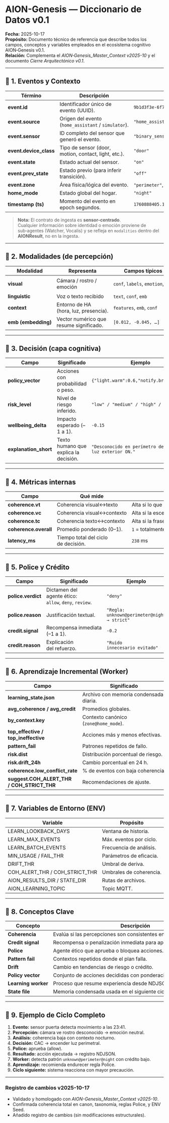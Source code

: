# AION-Genesis — Diccionario de Datos v0.1
**Fecha:** 2025-10-17  
**Propósito:** Documento técnico de referencia que describe todos los campos, conceptos y variables empleados en el ecosistema cognitivo AION‑Genesis v0.1.  
**Relación:** Complementa el *AION‑Genesis_Master_Context v2025-10* y el documento *Cierre Arquitectónico v0.1*.

---

## 🔸 1. Eventos y Contexto

| Término | Descripción | Ejemplo |
|----------|--------------|----------|
| **event.id** | Identificador único de evento (UUID). | `9b1d3f3e‑6f7c‑4b8b‑9d3a‑221a9e0c6a33` |
| **event.source** | Origen del evento (`home_assistant` / `simulator`). | `"home_assistant"` |
| **event.sensor** | ID completo del sensor que generó el evento. | `"binary_sensor.puerta_entrada"` |
| **event.device_class** | Tipo de sensor (door, motion, contact, light, etc.). | `"door"` |
| **event.state** | Estado actual del sensor. | `"on"` |
| **event.prev_state** | Estado previo (para inferir transición). | `"off"` |
| **event.zone** | Área física/lógica del evento. | `"perimeter"`, `"living"` |
| **home_mode** | Estado global del hogar. | `"night"` |
| **timestamp (ts)** | Momento del evento en epoch segundos. | `1760888405.123` |

> **Nota:** El contrato de ingesta es **sensor‑centrado**.  
> Cualquier información sobre identidad o emoción proviene de sub‑agentes (Watcher, Vocalis) y se refleja en `modalities` dentro del **AIONResult**, no en la ingesta.

---

## 🔸 2. Modalidades (de percepción)

| Modalidad | Representa | Campos típicos | Ejemplo |
|------------|-------------|----------------|----------|
| **visual** | Cámara / rostro / emoción | `conf`, `labels`, `emotion`, `emb` | `{"labels":{"person":0.99},"emotion":{"sad":0.74}}` |
| **linguistic** | Voz o texto recibido | `text`, `conf`, `emb` | `"todo bien, solo llegué tarde"` |
| **context** | Entorno de HA (hora, luz, presencia). | `features`, `emb`, `conf` | `{"hour":"23:41","presence":true}` |
| **emb (embedding)** | Vector numérico que resume significado. | `[0.012, ‑0.045, …]` | Utilizado para medir similitud entre modalidades. |

---

## 🔸 3. Decisión (capa cognitiva)

| Campo | Significado | Ejemplo |
|--------|--------------|----------|
| **policy_vector** | Acciones con probabilidad o peso. | `{"light.warm":0.6,"notify.brief":0.3}` |
| **risk_level** | Nivel de riesgo inferido. | `"low" / "medium" / "high" / "critical"` |
| **wellbeing_delta** | Impacto esperado (–1 a 1). | `‑0.15` |
| **explanation_short** | Texto humano que explica la decisión. | `"Desconocido en perímetro de noche; luz exterior ON."` |

---

## 🔸 4. Métricas internas

| Campo | Qué mide | Comentario |
|--------|-----------|-------------|
| **coherence.vt** | Coherencia visual↔texto | Alta si lo que se ve coincide con lo que se dice. |
| **coherence.vc** | Coherencia visual↔contexto | Alta si la escena concuerda con el entorno. |
| **coherence.tc** | Coherencia texto↔contexto | Alta si la frase coincide con la situación. |
| **coherence.overall** | Promedio ponderado (0–1). | `1` = totalmente coherente. |
| **latency_ms** | Tiempo total del ciclo de decisión. | `238` ms |

---

## 🔸 5. Police y Crédito

| Campo | Significado | Ejemplo |
|--------|--------------|----------|
| **police.verdict** | Dictamen del agente ético: `allow`, `deny`, `review`. | `"deny"` |
| **police.reason** | Justificación textual. | `"Regla: unknown@perimeter@night → strict"` |
| **credit.signal** | Recompensa inmediata (–1 a 1). | `‑0.2` |
| **credit.reason** | Explicación del refuerzo. | `"Ruido innecesario evitado"` |

---

## 🔸 6. Aprendizaje Incremental (Worker)

| Campo | Significado | Ejemplo |
|--------|-------------|----------|
| **learning_state.json** | Archivo con memoria condensada diaria. | Guarda promedios y patrones. |
| **avg_coherence / avg_credit** | Promedios globales. | `0.71`, `0.08` |
| **by_context.key** | Contexto canónico (`zone@home_mode`). | `"perimeter@night"` |
| **top_effective / top_ineffective** | Acciones más y menos efectivas. | `["light.warm",0.19]` / `["siren",-0.27]` |
| **pattern_fail** | Patrones repetidos de fallo. | `["unknown@perimeter@night"]` |
| **risk.dist** | Distribución porcentual de riesgo. | `{"low":0.28,"high":0.24}` |
| **risk.drift_24h** | Cambio porcentual en 24 h. | `{"critical":+0.02}` |
| **coherence.low_conflict_rate** | % de eventos con baja coherencia. | `0.18` |
| **suggest.COH_ALERT_THR / COH_STRICT_THR** | Recomendaciones de ajuste. | `"+0.03"` |

---

## 🔸 7. Variables de Entorno (ENV)

| Variable | Propósito | Valor típico |
|-----------|------------|---------------|
| LEARN_LOOKBACK_DAYS | Ventana de historia. | 7 |
| LEARN_MAX_EVENTS | Máx. eventos por ciclo. | 20000 |
| LEARN_BATCH_EVENTS | Frecuencia de análisis. | 500 |
| MIN_USAGE / FAIL_THR | Parámetros de eficacia. | 25 / ‑0.10 |
| DRIFT_THR | Umbral de deriva. | 0.08 |
| COH_ALERT_THR / COH_STRICT_THR | Umbrales de coherencia. | 0.35 / 0.25 |
| AION_RESULTS_DIR / STATE_DIR | Rutas de archivos. | `/data/aion/results`, `/data/aion/state` |
| AION_LEARNING_TOPIC | Topic MQTT. | `"aion/learning/state"` |

---

## 🔸 8. Conceptos Clave

| Concepto | Descripción |
|-----------|-------------|
| **Coherencia** | Evalúa si las percepciones son consistentes entre sí. |
| **Credit signal** | Recompensa o penalización inmediata para aprendizaje por refuerzo. |
| **Police** | Agente ético que aprueba o bloquea acciones. |
| **Pattern fail** | Contextos repetidos donde el plan falla. |
| **Drift** | Cambio en tendencias de riesgo o crédito. |
| **Policy vector** | Conjunto de acciones decididas con ponderación. |
| **Learning worker** | Proceso que resume experiencia desde NDJSON. |
| **State file** | Memoria condensada usada en el siguiente ciclo. |

---

## 🔸 9. Ejemplo de Ciclo Completo

1. **Evento:** sensor puerta detecta movimiento a las 23:41.  
2. **Percepción:** cámara ve rostro desconocido → emoción neutral.  
3. **Análisis:** coherencia baja con contexto nocturno.  
4. **Decisión:** CAC → encender luz perimetral.  
5. **Police:** aprueba (allow).  
6. **Resultado:** acción ejecutada → registro NDJSON.  
7. **Worker:** detecta patrón `unknown@perimeter@night` con crédito bajo.  
8. **Aprendizaje:** recomienda endurecer regla Police.  
9. **Ciclo siguiente:** sistema reacciona con mayor precaución.

---

### Registro de cambios v2025-10-17
- Validado y homologado con *AION-Genesis_Master_Context v2025-10*.  
- Confirmada coherencia total en canon, taxonomía, reglas Police, y ENV Seed.  
- Añadido registro de cambios (sin modificaciones estructurales).


